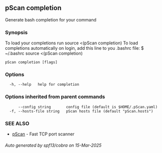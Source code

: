## pScan completion

Generate bash completion for your command

### Synopsis

To load your completions run
source <(pScan completion)
To load completions automatically on login, add this line to you .bashrc file:
$ ~/.bashrc
source <(pScan completion)


```
pScan completion [flags]
```

### Options

```
  -h, --help   help for completion
```

### Options inherited from parent commands

```
      --config string       config file (default is $HOME/.pScan.yaml)
  -f, --hosts-file string   pScan hosts file (default "pScan.hosts")
```

### SEE ALSO

* [pScan](pScan.md)	 - Fast TCP port scanner

###### Auto generated by spf13/cobra on 15-Mar-2025
